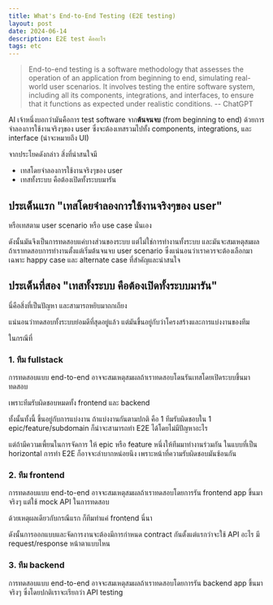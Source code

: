 ```yaml
---
title: What's End-to-End Testing (E2E testing)
layout: post
date: 2024-06-14
description: E2E test คืออะไร
tags: etc
---
```


> End-to-end testing is a software methodology that assesses the operation of an application from beginning to end, simulating real-world user scenarios. It involves testing the entire software system, including all its components, integrations, and interfaces, to ensure that it functions as expected under realistic conditions.
> -- ChatGPT

AI เจ้าหนึ่งบอกว่ามันคือการ test software จาก**ต้นจนจบ** (from beginning to end) ด้วยการจำลองการใช้งานจริงๆของ user ซึ่งจะต้องเทสรวมไปทั้ง components, integrations, และ interface (น่าจะหมายถึง UI)

จากประโยคดังกล่าว สิ่งที่น่าสนใจมี

- เทสโดยจำลองการใช้งานจริงๆของ user
- เทสทั้งระบบ คือต้องเปิดทั้งระบบมารัน

## ประเด็นแรก "เทสโดยจำลองการใช้งานจริงๆของ user"

หรือเทสตาม user scenario หรือ use case นั่นเอง

ดังนั้นมันจึงเป็นการทดสอบแค่บางส่วนของระบบ แต่ไม่ใช่การทำงานทั้งระบบ และมันจะสมเหตุสมผลถ้าเราทดสอบการทำงานตั้งแต่เริ่มต้นจนจบ user scenario ซึ่งแน่นอนว่าเราควรจะต้องเลือกมาเฉพาะ happy case และ alternate case ที่สำคัญและน่าสนใจ

## ประเด็นที่สอง "เทสทั้งระบบ คือต้องเปิดทั้งระบบมารัน"

นี่คือสิ่งที่เป็นปัญหา และสามารถหยิบมาถกเถียง

แน่นอนว่าทดสอบทั้งระบบย่อมดีที่สุดอยู่แล้ว แต่มันขึ้นอยู่กับว่าโครงสร้างและการแบ่งงานของทีม

ในกรณีที่

### 1. ทีม fullstack

การทดสอบแบบ end-to-end อาจจะสมเหตุสมผลถ้าเราทดสอบโดนรันเทสโดยเปิดระบบขึ้นมาทดสอบ

เพราะทีมรับผิดชอบหมดทั้ง frontend และ backend 

ทั้งนั้นทั้งนี้ ขึ้นอยู่กับการแบ่งงาน ถ้าแบ่งงานกันตามปกติ คือ 1 ทีมรับผิดชอบใน 1 epic/feature/subdomain ก็น่าจะสามารถทำ E2E ได้โดยไม่มีปัญหาอะไร

แต่ถ้ามีความเพี้ยนในการจัดการ ให้ epic หรือ feature หนึ่งให้ทีมมาทำงานร่วมกัน ในแบบที่เป็น horizontal การทำ E2E ก็อาจจะลำบากหน่อยนึง เพราะหน้าที่ความรับผิดชอบมันซ้อนกัน

### 2. ทีม frontend 

การทดสอบแบบ end-to-end อาจจะสมเหตุสมผลถ้าเราทดสอบโดยการรัน frontend app ขึ้นมาจริงๆ แต่ใช้ mock API ในการทดสอบ

ด้วยเหตุผลเดียวกับกรณีแรก ก็ทีมทำแค่ frontend นี่นา 

ดังนั้นการออกแบบและจัดการงานจะต้องมีการกำหนด contract กันตั้งแต่แรกว่าจะใช้ API อะไร มี request/response หน้าตาแบบไหน

### 3. ทีม backend 

การทดสอบแบบ end-to-end อาจจะสมเหตุสมผลถ้าเราทดสอบโดยการรัน backend app ขึ้นมาจริงๆ ซึ่งโดยปกติเราจะเรียกว่า API testing 
